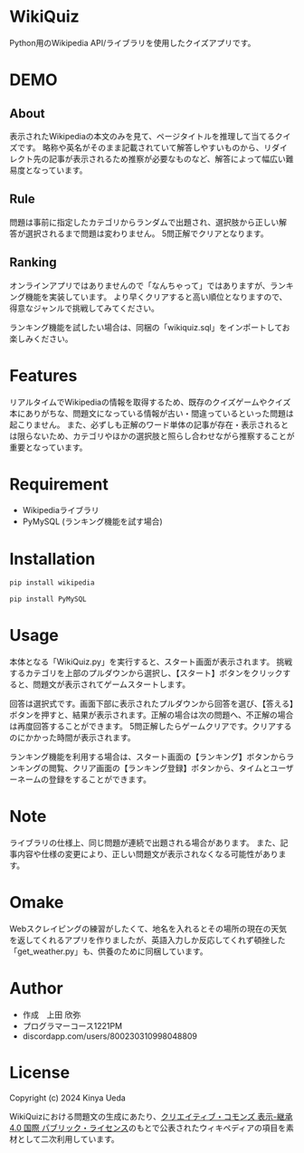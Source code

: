# WikiQuiz

Python用のWikipedia API/ライブラリを使用したクイズアプリです。

# DEMO

## About
表示されたWikipediaの本文のみを見て、ページタイトルを推理して当てるクイズです。
略称や英名がそのまま記載されていて解答しやすいものから、リダイレクト先の記事が表示されるため推察が必要なものなど、解答によって幅広い難易度となっています。

## Rule
問題は事前に指定したカテゴリからランダムで出題され、選択肢から正しい解答が選択されるまで問題は変わりません。
5問正解でクリアとなります。

## Ranking
オンラインアプリではありませんので「なんちゃって」ではありますが、ランキング機能を実装しています。
より早くクリアすると高い順位となりますので、得意なジャンルで挑戦してみてください。

ランキング機能を試したい場合は、同梱の「wikiquiz.sql」をインポートしてお楽しみください。

# Features

リアルタイムでWikipediaの情報を取得するため、既存のクイズゲームやクイズ本にありがちな、問題文になっている情報が古い・間違っているといった問題は起こりません。
また、必ずしも正解のワード単体の記事が存在・表示されるとは限らないため、カテゴリやほかの選択肢と照らし合わせながら推察することが重要となっています。

# Requirement

* Wikipediaライブラリ
* PyMySQL (ランキング機能を試す場合)

# Installation

```bash
pip install wikipedia
```
```bash
pip install PyMySQL
```

# Usage

本体となる「WikiQuiz.py」を実行すると、スタート画面が表示されます。
挑戦するカテゴリを上部のプルダウンから選択し、【スタート】ボタンをクリックすると、問題文が表示されてゲームスタートします。

回答は選択式です。画面下部に表示されたプルダウンから回答を選び、【答える】ボタンを押すと、結果が表示されます。正解の場合は次の問題へ、不正解の場合は再度回答することができます。
5問正解したらゲームクリアです。クリアするのにかかった時間が表示されます。

ランキング機能を利用する場合は、スタート画面の【ランキング】ボタンからランキングの閲覧、クリア画面の【ランキング登録】ボタンから、タイムとユーザーネームの登録をすることができます。

# Note

ライブラリの仕様上、同じ問題が連続で出題される場合があります。
また、記事内容や仕様の変更により、正しい問題文が表示されなくなる可能性があります。

# Omake

Webスクレイピングの練習がしたくて、地名を入れるとその場所の現在の天気を返してくれるアプリを作りましたが、英語入力しか反応してくれず頓挫した「get_weather.py」も、供養のために同梱しています。

# Author

* 作成　上田 欣弥
* プログラマーコース1221PM
* discordapp.com/users/800230310998048809

# License

Copyright (c) 2024 Kinya Ueda

WikiQuizにおける問題文の生成にあたり、<a href="https://creativecommons.org/licenses/by-sa/4.0/">クリエイティブ・コモンズ 表示-継承 4.0 国際 パブリック・ライセンス</a>のもとで公表されたウィキペディアの項目を素材として二次利用しています。